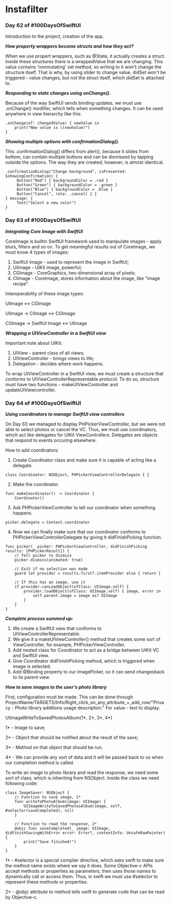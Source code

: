 # Instafilter
### **Day 62 of #100DaysOfSwiftUI**

Introduction to the project, creation of the app.

***How property wrappers become structs and how they act?***

When we use propert wrappers, such as @State, it actually creates a struct. Inside these structures there is a wrappedValue that we are changing. This value contains 'nonmutating' set method, so writing to it won't change the structure itself. That is why, by using slider to change value, didSet won't be triggered - value changes, but not the struct itself, which didSet is attached to.

***Responding to state changes using onChange().***

Because of the way SwiftUI sends binding updates, we must use .onChange() modifier, which tells when something changes. It can be used anywhere in view hierarchy like this:
```
.onChange(of: changedValue) { newValue in
    print("New value is \(newValue)")
}
```

***Showing multiple options with confirmationDialog().***

This .confirmationDialog() differs from alert(), because it slides from bottom, can contain multiple buttons and can be dismissed by tapping outside the options. The way they are created, however, is almost identical.
```
.confirmationDialog("Change background", isPresented: $showingConfirmation) {
     Button("Red") { backgroundColor = .red }
     Button("Green") { backgroundColor = .green }
     Button("Blue") { backgroundColor = .blue }
     Button("Cancel", role: .cancel) { }
} message: {
     Text("Select a new color")
}
```

### **Day 63 of #100DaysOfSwiftUI**

***Integrating Core Image with SwiftUI***

CoreImage is builtin SwiftUI framework used to manipulate images - apply blurs, filters and so on. To get meaningful results out of CoreImage, we must know 4 types of images:

1. SwiftUI Image - used to represent the image in SwiftUI;
2. UIImage - UIKit image, powerful;
3. CGImage - CoreGraphics, two dimensional array of pixels;
4. CIImage - CoreImage, stores information about the image, like "image recipe".

Interoperability of these image types:

UIImage <-> CGImage

UIImage -> CIImage <-> CGImage

CGImage -> SwiftUI Image <-> UIImage

***Wrapping a UIViewController in a SwiftUI view***

Important note about UIKit:

1. UIView - parent class of all views;
2. UIViewController - brings views to life;
3. Delegation - decides where work happens.

To wrap UIViewController in a SwiftUI view, we must create a structure that conforms to UIViewControllerRepresentable protocol. To do so, structure must have two functions - makeUIViewController and updateUIViewcontroller.

### **Day 64 of #100DaysOfSwiftUI**

***Using coordinators to manage SwiftUI view controllers***

On Day 63 we managed to display PHPickerViewController, but we were not able to select photos or cancel the VC. Thus, we must use coordinators, which act like delegates for UIKit ViewControllers. Delegates are objects that respond to events occuring elsewhere.

How to add coordinators:

1. Create Coordinator class and make sure it is capable of acting like a delegate.
```
class Coordinator: NSObject, PHPickerViewControllerDelegate { }
```
2. Make the coordinator.
```
func makeCoordinator() -> Coordinator {
    Coordinator()
```
3. Ask PHPickerViewController to tell our coordinator when something happens.
```
picker.delegate = Context.coordinator
```
4. Now we can finally make sure that our coordinator conforms to PHPickerViewControllerDelegate by giving it didFinishPicking function.
```
func picker(_ picker: PHPickerViewController, didFinishPicking results: [PHPickerResult]) {
    // Tell picker to dismiss
    picker.dismiss(animated: true)
    
    // Exit if no selection was made
    guard let provider = results.first?.itemProvider else { return }
    
    // If this has an image, use it
    if provider.canLoadObject(ofClass: UIImage.self) {
        provider.loadObject(ofClass: UIImage.self) { image, error in
            self.parent.image = image as? UIImage
        }
    }
}
```

***Complete process summed up:***

1. We create a SwiftUI view that conforms to UIViewControllerRepresentable.
2. We give it a makeUIViewController() method that creates some sort of ViewController, for example, PHPickerViewController.
3. Add nested class for Coordinator to act as a bridge between UIKIt VC and SwiftUI view.
4. Give Coordinator didFinishPicking method, which is triggered when image is selected.
5. Add @Binding property to our ImagePicker, so it can send changesback to its parent view.

***How to save images to the user's photo library***

First, configuration must be made. This can be done through ProjectName/TARGETS/Info/Right_click_on_any_attribute_+_add_row/"Privacy - Photo library additions usage description." For value - text to display.

UIImageWriteToSavedPhotosAlbum(1*, 2*, 3*, 4*)

1* - Image to save;

2* - Object that should be notified about the result of the save;

3* - Method on that object that should be run.

4* - We can provide any sort of data and it will be passed back to us when our completion method is called.

To write an image to photo library and read the response, we need some sort of class, which is inheriting from NSObject. Inside the class we need following code:
```
class ImageSaver: NSObject {
    // Function to save image, 1*
    func writeToPhotoAlbum(image: UIImage) {
        UIImageWriteToSavedPhotosAlbum(image, self, #selector(saveCompleted), nil)
    }
    
    // Function to read the response, 2*
    @objc func saveCompleted(_ image: UIImage, didFinishSavingWithError error: Error?, contextInfo: UnsafeRawPointer) {
        print("Save finished!")
    }
}
```

1* - #selector is a special compiler directive, which asks swift to make sure the method name exists where we say it does. Some Objective-c APIs accept methods or properties as parameters, then uses those names to dynamically call or access them. Thus, in swift we must use #selector to represent these methods or properties.

2* - @objc attribute to method tells swift to generate code that can be read by Objective-c.


